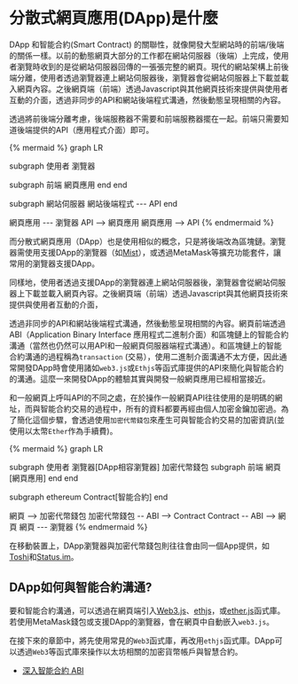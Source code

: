 # 分散式網頁應用(DApp)是什麼

DApp 和智能合約(Smart Contract) 的關聯性，就像開發大型網站時的前端/後端的關係一樣。以前的動態網頁大部分的工作都在網站伺服器（後端）上完成，使用者瀏覽時收到的是從網站伺服器回傳的一張張完整的網頁。現代的網站架構上前後端分離，使用者透過瀏覽器連上網站伺服器後，瀏覽器會從網站伺服器上下載並載入網頁內容。之後網頁端（前端）透過Javascript與其他網頁技術來提供與使用者互動的介面，透過非同步的API和網站後端程式溝通，然後動態呈現相關的內容。

透過將前後端分離考慮，後端服務器不需要和前端服務器擺在一起。前端只需要知道後端提供的API（應用程式介面）即可。

{% mermaid %}
graph LR

subgraph 使用者
瀏覽器

subgraph 前端
網頁應用
end
end

subgraph 網站伺服器
網站後端程式 --- API
end

網頁應用 --- 瀏覽器
API --> 網頁應用
網頁應用 --> API
{% endmermaid %}

而分散式網頁應用（DApp）也是使用相似的概念，只是將後端改為區塊鏈。瀏覽器需使用支援DApp的瀏覽器（如[Mist](https://github.com/ethereum/mist/releases)），或透過MetaMask等擴充功能套件，讓常用的瀏覽器支援DApp。

同樣地，使用者透過支援DApp的瀏覽器連上網站伺服器後，瀏覽器會從網站伺服器上下載並載入網頁內容。之後網頁端（前端）透過Javascript與其他網頁技術來提供與使用者互動的介面，

透過非同步的API和網站後端程式溝通，然後動態呈現相關的內容。網頁前端透過ABI（Application Binary Interface 應用程式二進制介面）和區塊鏈上的智能合約溝通（當然也仍然可以用API和一般網頁伺服器端程式溝通）。和區塊鏈上的智能合約溝通的過程稱為`transaction` (交易），使用二進制介面溝通不太方便，因此通常開發DApp時會使用諸如`web3.js`或`Ethjs`等函式庫提供的API來簡化與智能合約的溝通。這麼一來開發DApp的體驗其實與開發一般網頁應用已經相當接近。

和一般網頁上呼叫API的不同之處，在於操作一般網頁API往往使用的是明碼的網址，而與智能合約交易的過程中，所有的資料都要再經由個人加密金鑰加密過。為了簡化這個步驟，會透過使用`加密代幣錢包`來產生可與智能合約交易的加密資訊(並使用以太幣`Ether`作為手續費)。

{% mermaid %}
graph LR

subgraph 使用者
瀏覽器[DApp相容瀏覽器]
加密代幣錢包
subgraph 前端
網頁[網頁應用]
end
end

subgraph ethereum
Contract[智能合約]
end

網頁 --> 加密代幣錢包
加密代幣錢包 -- ABI --> Contract
Contract -- ABI --> 網頁
網頁 --- 瀏覽器
{% endmermaid %}

在移動裝置上，DApp瀏覽器與加密代幣錢包則往往會由同一個App提供，如[Toshi](http://www.toshi.org/)和[Status.im](https://status.im/)。

## DApp如何與智能合約溝通?

要和智能合約溝通，可以透過在網頁端引入[Web3.js](https://github.com/ethereum/wiki/wiki/JavaScript-API)、[ethjs](https://github.com/ethjs/ethjs)，或[ether.js](https://docs.ethers.io/ethers.js/html/)函式庫。若使用MetaMask錢包或支援DApp的瀏覽器，會在網頁中自動嵌入`web3.js`。

在接下來的章節中，將先使用常見的`Web3`函式庫，再改用`ethjs`函式庫。DApp可以透過`Web3`等函式庫來操作以太坊相關的加密貨幣帳戶與智慧合約。

* [深入智能合約 ABI](https://medium.com/taipei-ethereum-meetup/ethereum-%E6%99%BA%E8%83%BD%E5%90%88%E7%B4%84%E9%96%8B%E7%99%BC%E7%AD%86%E8%A8%98-%E6%B7%B1%E5%85%A5%E6%99%BA%E8%83%BD%E5%90%88%E7%B4%84-abi-268ececb70ae)
